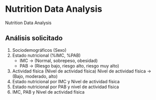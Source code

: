 # Nutrition Data Analysis
Nutrition Data Analysis

## Análisis solicitado
1. Sociodemográficos (Sexo)
2. Estado nutricional (%IMC, %PAB)
   - IMC -> (Normal, sobrepeso, obesidad)
   - PAB -> (Riesgo bajo, riesgo alto, riesgo muy alto)
3. Actividad física (Nivel de actividad física)
Nivel de actividad física -> (Bajo, moderado, alto)
4. Estado nutricional por IMC y Nivel de actividad física
5. Estado nutricional por PAB y nivel de actividad física
6. IMC, PAB y Nivel de actividad física
